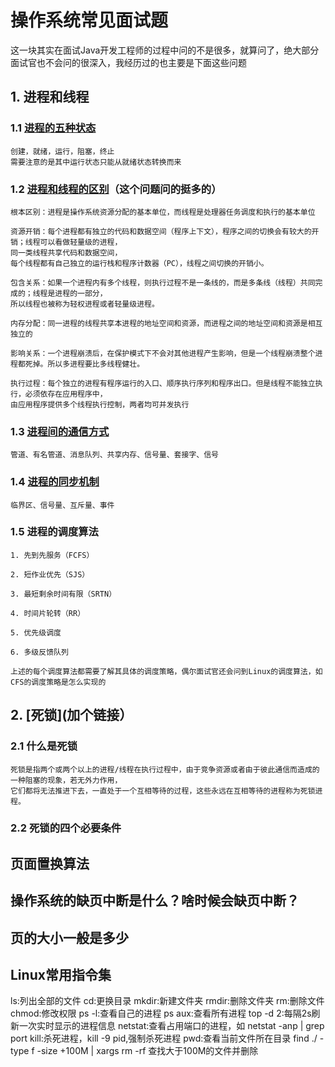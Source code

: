 # 操作系统常见面试题

这一块其实在面试Java开发工程师的过程中问的不是很多，就算问了，绝大部分面试官也不会问的很深入，我经历过的也主要是下面这些问题

## 1. 进程和线程

### 1.1 [进程的五种状态](https://blog.csdn.net/cafucwxy/article/details/78453430)
    创建，就绪，运行，阻塞，终止
    需要注意的是其中运行状态只能从就绪状态转换而来
    
### 1.2 [进程和线程的区别](https://blog.csdn.net/thinkwon/article/details/102021274)（这个问题问的挺多的）
    根本区别：进程是操作系统资源分配的基本单位，而线程是处理器任务调度和执行的基本单位

    资源开销：每个进程都有独立的代码和数据空间（程序上下文），程序之间的切换会有较大的开销；线程可以看做轻量级的进程，
    同一类线程共享代码和数据空间，
    每个线程都有自己独立的运行栈和程序计数器（PC），线程之间切换的开销小。

    包含关系：如果一个进程内有多个线程，则执行过程不是一条线的，而是多条线（线程）共同完成的；线程是进程的一部分，
    所以线程也被称为轻权进程或者轻量级进程。

    内存分配：同一进程的线程共享本进程的地址空间和资源，而进程之间的地址空间和资源是相互独立的

    影响关系：一个进程崩溃后，在保护模式下不会对其他进程产生影响，但是一个线程崩溃整个进程都死掉。所以多进程要比多线程健壮。

    执行过程：每个独立的进程有程序运行的入口、顺序执行序列和程序出口。但是线程不能独立执行，必须依存在应用程序中，
    由应用程序提供多个线程执行控制，两者均可并发执行
    
### 1.3 [进程间的通信方式](https://blog.csdn.net/zhaohong_bo/article/details/89552188)
    管道、有名管道、消息队列、共享内存、信号量、套接字、信号
    
### 1.4 [进程的同步机制](https://blog.csdn.net/zxx901221/article/details/83006453)
    临界区、信号量、互斥量、事件
    
### 1.5 进程的调度算法
    1. 先到先服务（FCFS）
    
    2. 短作业优先（SJS）
    
    3. 最短剩余时间有限（SRTN）
    
    4. 时间片轮转（RR）
    
    5. 优先级调度
    
    6. 多级反馈队列
    
    上述的每个调度算法都需要了解其具体的调度策略，偶尔面试官还会问到Linux的调度算法，如CFS的调度策略是怎么实现的

## 2. [死锁](加个链接）

### 2.1 什么是死锁
    死锁是指两个或两个以上的进程/线程在执行过程中，由于竞争资源或者由于彼此通信而造成的一种阻塞的现象，若无外力作用，
    它们都将无法推进下去，一直处于一个互相等待的过程，这些永远在互相等待的进程称为死锁进程。
    
### 2.2 死锁的四个必要条件


 

## 页面置换算法

## 操作系统的缺页中断是什么？啥时候会缺页中断？

## 页的大小一般是多少

## Linux常用指令集

ls:列出全部的文件 cd:更换目录 mkdir:新建文件夹 rmdir:删除文件夹 rm:删除文件 chmod:修改权限 ps -l:查看自己的进程 ps aux:查看所有进程 top -d 2:每隔2s刷新一次实时显示的进程信息 netstat:查看占用端口的进程，如 netstat -anp | grep port kill:杀死进程，kill -9 pid,强制杀死进程 pwd:查看当前文件所在目录
find ./ -type f -size +100M | xargs rm -rf  查找大于100M的文件并删除
